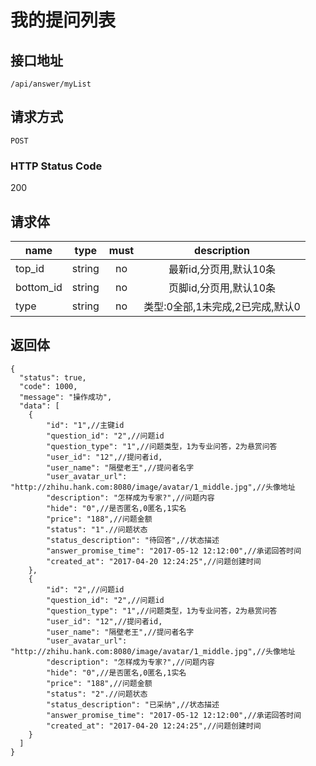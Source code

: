 # 我的提问列表

## 接口地址

`/api/answer/myList`

## 请求方式

`POST`

### HTTP Status Code

200

## 请求体

| name     | type     | must     | description |
|----------|:--------:|:--------:|:--------:|
| top_id   | string   | no      | 最新id,分页用,默认10条 |
| bottom_id   | string   | no      | 页脚id,分页用,默认10条 |
| type   | string   | no      | 类型:0全部,1未完成,2已完成,默认0 |


## 返回体

```json5
{
  "status": true,
  "code": 1000,
  "message": "操作成功",
  "data": [
    {
        "id": "1",//主键id
        "question_id": "2",//问题id
        "question_type": "1",//问题类型，1为专业问答，2为悬赏问答
        "user_id": "12",//提问者id,
        "user_name": "隔壁老王",//提问者名字
        "user_avatar_url": "http://zhihu.hank.com:8080/image/avatar/1_middle.jpg",//头像地址
        "description": "怎样成为专家?",//问题内容
        "hide": "0",//是否匿名,0匿名,1实名
        "price": "188",//问题金额
        "status": "1".//问题状态
        "status_description": "待回答",//状态描述
        "answer_promise_time": "2017-05-12 12:12:00",//承诺回答时间
        "created_at": "2017-04-20 12:24:25",//问题创建时间
    },
    {
        "id": "2",//问题id
        "question_id": "2",//问题id
        "question_type": "1",//问题类型，1为专业问答，2为悬赏问答
        "user_id": "12",//提问者id,
        "user_name": "隔壁老王",//提问者名字
        "user_avatar_url": "http://zhihu.hank.com:8080/image/avatar/1_middle.jpg",//头像地址
        "description": "怎样成为专家?",//问题内容
        "hide": "0",//是否匿名,0匿名,1实名
        "price": "188",//问题金额
        "status": "2".//问题状态
        "status_description": "已采纳",//状态描述
        "answer_promise_time": "2017-05-12 12:12:00",//承诺回答时间
        "created_at": "2017-04-20 12:24:25",//问题创建时间  
    }
  ]
}
``` 
